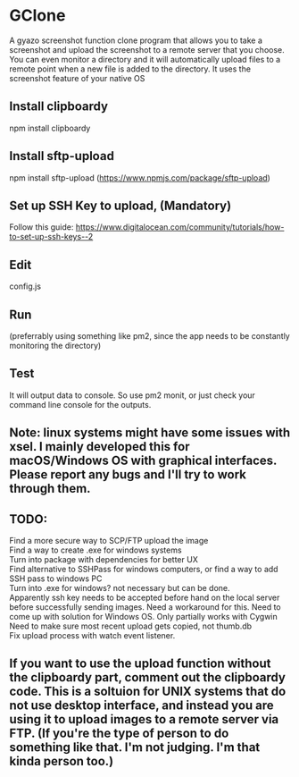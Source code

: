 # GClone 
A gyazo screenshot function clone program that allows you to take a screenshot and upload the screenshot to a remote server that you choose. You can even monitor a directory and it will automatically upload files to a remote point when a new file is added to the directory. It uses the screenshot feature of your native OS
## Install clipboardy 
npm install clipboardy
## Install sftp-upload 
npm install sftp-upload (https://www.npmjs.com/package/sftp-upload) 
## Set up SSH Key to upload, (Mandatory) 
Follow this guide: https://www.digitalocean.com/community/tutorials/how-to-set-up-ssh-keys--2
## Edit 
config.js
## Run 
(preferrably using something like pm2, since the app needs to be constantly monitoring the directory)
## Test 
It will output data to console. So use pm2 monit, or just check your command line console for the outputs. 

## Note: linux systems might have some issues with xsel. I mainly developed this for macOS/Windows OS with graphical interfaces. Please report any bugs and I'll try to work through them. 

## TODO: 
Find a more secure way to SCP/FTP upload the image  
Find a way to create .exe for windows systems  
Turn into package with dependencies for better UX  
Find alternative to SSHPass for windows computers, or find a way to add SSH pass to windows PC  
Turn into .exe for windows? not necessary but can be done.  
Apparently ssh key needs to be accepted before hand on the local server before successfully sending images. Need a workaround for this. Need to come up with solution for Windows OS. Only partially works with Cygwin  
Need to make sure most recent upload gets copied, not thumb.db  
Fix upload process with watch event listener.  

## If you want to use the upload function without the clipboardy part, comment out the clipboardy code. This is a soltuion for UNIX systems that do not use desktop interface, and instead you are using it to upload images to a remote server via FTP. (If you're the type of person to do something like that. I'm not judging. I'm that kinda person too.) 

